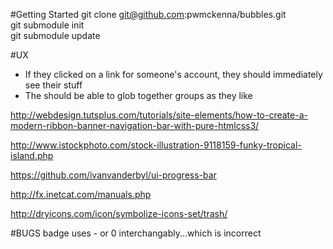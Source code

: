 #Getting Started
git clone git@github.com:pwmckenna/bubbles.git  
git submodule init  
git submodule update  


#UX

* If they clicked on a link for someone's account, they should immediately see their stuff
* The should be able to glob together groups as they like

http://webdesign.tutsplus.com/tutorials/site-elements/how-to-create-a-modern-ribbon-banner-navigation-bar-with-pure-htmlcss3/

http://www.istockphoto.com/stock-illustration-9118159-funky-tropical-island.php

https://github.com/ivanvanderbyl/ui-progress-bar

http://fx.inetcat.com/manuals.php

http://dryicons.com/icon/symbolize-icons-set/trash/


#BUGS
badge uses - or 0 interchangably...which is incorrect